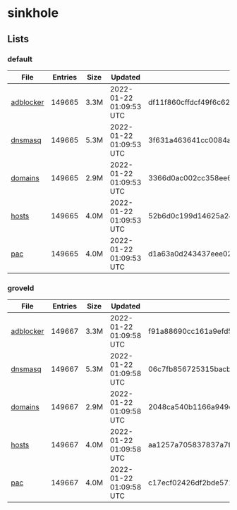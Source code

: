# sinkhole

## Lists

### default

|File|Entries|Size|Updated|Hash|
|-|-|-|-|-|
|[adblocker](https://raw.githubusercontent.com/groveld/sinkhole/lists/default/adblocker.txt)|149665|3.3M|2022-01-22 01:09:53 UTC|df11f860cffdcf49f6c62b9fc3b1344b7d8c343a8f8b082cf322125e5955f15d|
|[dnsmasq](https://raw.githubusercontent.com/groveld/sinkhole/lists/default/dnsmasq.txt)|149665|5.3M|2022-01-22 01:09:53 UTC|3f631a463641cc0084a44cad4ee4db3305598a6c855a0eebc2fc379831263f70|
|[domains](https://raw.githubusercontent.com/groveld/sinkhole/lists/default/domains.txt)|149665|2.9M|2022-01-22 01:09:53 UTC|3366d0ac002cc358ee6eba95b932d69bc9688ad4583a0e5007eb3e9b5bc14558|
|[hosts](https://raw.githubusercontent.com/groveld/sinkhole/lists/default/hosts.txt)|149665|4.0M|2022-01-22 01:09:53 UTC|52b6d0c199d14625a249f53d0ca568cbad73ea06e64917dd00be9779f22609e8|
|[pac](https://raw.githubusercontent.com/groveld/sinkhole/lists/default/pac.txt)|149665|4.0M|2022-01-22 01:09:53 UTC|d1a63a0d243437eee02429ad43be258337fa9f5794a2cce5049f91d0b29fcfc3|

### groveld

|File|Entries|Size|Updated|Hash|
|-|-|-|-|-|
|[adblocker](https://raw.githubusercontent.com/groveld/sinkhole/lists/groveld/adblocker.txt)|149667|3.3M|2022-01-22 01:09:58 UTC|f91a88690cc161a9efd568104d11865110f88a324dbddc7c1d5fa16f3fbc8a7c|
|[dnsmasq](https://raw.githubusercontent.com/groveld/sinkhole/lists/groveld/dnsmasq.txt)|149667|5.3M|2022-01-22 01:09:58 UTC|06c7fb856725315bacbdc2f8adb0a6acd2e4aa7bb1560e4adf6c540181ed3f45|
|[domains](https://raw.githubusercontent.com/groveld/sinkhole/lists/groveld/domains.txt)|149667|2.9M|2022-01-22 01:09:58 UTC|2048ca540b1166a949dd093450e2a6d94f30337775d18c365e4de5182632d6bf|
|[hosts](https://raw.githubusercontent.com/groveld/sinkhole/lists/groveld/hosts.txt)|149667|4.0M|2022-01-22 01:09:58 UTC|aa1257a705837837a7fa38f6e767ba9dc34a7bd8df8a434b3ec8792750b7a63d|
|[pac](https://raw.githubusercontent.com/groveld/sinkhole/lists/groveld/pac.txt)|149667|4.0M|2022-01-22 01:09:58 UTC|c17ecf02426df2bde571cc1ff22a31de3090b1a86676af6a6950d7e26d6b35b4|
